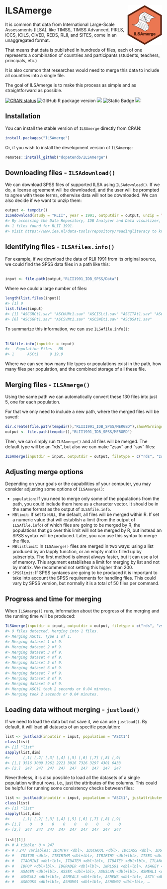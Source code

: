 
<!-- README.md is generated from README.Rmd. Please edit that file -->

# ILSAmerge <img src="man/figures/logo.png" align="right" height="127" alt="" />

It is common that data from International Large-Scale Assessments
(ILSA), like TIMSS, TIMSS Advanced, PIRLS, ICCS, ICILS, CIVED, REDS,
RLII, and SITES, come in an unaggregated format.

That means that data is published in hundreds of files, each of one
represents a combination of countries and participants (students,
teachers, principals, etc.)

It is also common that researches would need to merge this data to
include all countries into a single file.

The goal of ILSAmerge is to make this process as simple and as
straightforward as possible.

<!-- badges: start -->

[![CRAN
status](https://www.r-pkg.org/badges/version/ILSAmerge)](https://CRAN.R-project.org/package=ILSAmerge)
![GitHub R package
version](https://img.shields.io/github/r-package/v/dopatendo/ILSAmerge)
[![](https://img.shields.io/badge/lifecycle-stable-brightgreen.svg)](https://lifecycle.r-lib.org/articles/stages.html#stable)
![Static
Badge](https://img.shields.io/badge/dependencies-haven-brightgreen)
[![](https://img.shields.io/badge/doi-10.32614/CRAN.package.ILSAmerge-green.svg)](https://doi.org/10.32614/CRAN.package.ILSAmerge)
<!-- ![![](http://cranlogs.r-pkg.org/badges/grand-total/ILSAmerge?color=blue)](https://cran.r-project.org/package=ILSAmerge)-->
<!-- badges: end -->

## Installation

You can install the stable version of `ILSAmerge` directly from CRAN:

``` r
install.packages("ILSAmerge")
```

Or, if you wish to install the development version of `ILSAmerge`:

``` r
remotes::install_github("dopatendo/ILSAmerge")
```

## Downloading files - `ILSAdownload()`

We can download SPSS files of supported ILSA using `ILSAdownload()`. If
we do, a license agreement will be downloaded, and the user will be
prompted to agree with these terms, otherwise data will not be
downloaded. We can also decide if we want to unzip them:

``` r
output <- tempdir()
ILSAdownload(study = "RLII", year = 1991, outputdir = output, unzip = TRUE,agreeLicense = TRUE)
#> By accessing the Data Repository, IDB Analyzer and Data visualizer, you indicate that you agree to the terms and conditions associated with their use. Please read the Disclaimer and License Agreement for full details.
#> 1 files found for RLII 1991.
#> Visit https://www.iea.nl/data-tools/repository/readingliteracy to know how to use and cite these datasets.
```

## Identifying files - `ILSAfiles.info()`

For example, if we download the data of RLII 1991 from its original
source, we could find the SPSS data files in a path like this:

``` r

input <- file.path(output,"RLII1991_IDB_SPSS/Data")
```

Where we could a large number of files:

``` r
length(list.files(input))
#> [1] 9
list.files(input)
#> [1] "ASCGRCt1.sav" "ASCHUNt1.sav" "ASCISLt1.sav" "ASCITAt1.sav" "ASCNZLt1.sav"
#> [6] "ASCSGPt1.sav" "ASCSVNt1.sav" "ASCSWEt1.sav" "ASCUSAt1.sav"
```

To summarize this information, we can use `ILSAfile.info()`:

``` r

ILSAfile.info(inputdir = input)
#>   Population Files   MB
#> 1      ASCt1     9 19.9
```

Where we can see how many file types or populations exist in the path,
how many files per population, and the combined storage of all these
file.

## Merging files - `ILSAmerge()`

Using the same path we can automatically convert these 130 files into
just 5, one for each population.

For that we only need to include a new path, where the merged files will
be saved:

``` r
dir.create(file.path(tempdir(),"RLII1991_IDB_SPSS/MERGED"),showWarnings = FALSE)
output <- file.path(tempdir(),"RLII1991_IDB_SPSS/MERGED")
```

Then, we can simply run `ILSAmerge()` and all files will be merged. The
default type will be an “rds”, but also we can make “zsav” and “sav”
files:

``` r
ILSAmerge(inputdir = input, outputdir = output, filetype = c("rds", "zsav", "sav"))
```

## Adjusting merge options

Depending on your goals or the capabilities of your computer, you may
consider adjusting some options of `ILSAmerge()`:

- `population`: If you need to merge only some of the populations from
  the path, you could include them here as a character vector. It should
  be in the same format as the output of `ILSAfile.info`.
- `MBlimit`: If set to `NULL`, the default, all files will be merged
  within R. If set a numeric value that will establish a limit (from the
  output of `ILSAfile.info`) of which files are going to be merged by R,
  the populations that go over this limit will not be merged by R, but
  instead an SPSS syntax will be produced. Later, you can use this
  syntax to merge the files.
- `MBlistlimit`: In `ILSAmerge()` files are merged in two ways: using a
  list produced by an lapply function, or an empty matrix filled up by
  subscripts. The first method is almost always faster, but it can use a
  lot of memory. This argument establishes a limit for merging by list
  and not by matrix. We recommend not setting this higher than 200.
- `SPSSlimit`: If SPSS syntaxes are going to be produced it is important
  to take into account the SPSS requirements for handling files. This
  could vary by SPSS version, but normally it is a total of 50 files per
  command.

## Progress and time for merging

When `ILSAmerge()` runs, information about the progress of the merging
and the running time will be produced:

``` r
ILSAmerge(inputdir = input, outputdir = output, filetype = c("rds", "zsav", "sav"))
#> 9 files detected. Merging into 1 files.
#> Merging ASCt1. Type 1 of 1.
#> Merging dataset 1 of 9.
#> Merging dataset 2 of 9.
#> Merging dataset 3 of 9.
#> Merging dataset 4 of 9.
#> Merging dataset 5 of 9.
#> Merging dataset 6 of 9.
#> Merging dataset 7 of 9.
#> Merging dataset 8 of 9.
#> Merging dataset 9 of 9.
#> Merging ASCt1 took 2 seconds or 0.04 minutes.
#> Merging took 2 seconds or 0.04 minutes.
```

## Loading data without merging - `justload()`

If we need to load the data but not save it, we can use `justload()`. By
default, it will load all datasets of an specific population:

``` r
list <- justload(inputdir = input, population = "ASCt1")
class(list)
#> [1] "list"
sapply(list,dim)
#>      [,1] [,2] [,3] [,4] [,5] [,6] [,7] [,8] [,9]
#> [1,] 3516 3009 3961 2221 3016 7326 3297 4301 6433
#> [2,]  247  247  247  247  247  247  247  247  247
```

Nevertheless, it is also possible to load all the datasets of a single
population without rows, i.e., just the attributes of the columns. This
could be helpful for running some consistency checks between files:

``` r
list <- justload(inputdir = input, population = "ASCt1", justattributes = TRUE)
class(list)
#> [1] "list"
sapply(list,dim)
#>      [,1] [,2] [,3] [,4] [,5] [,6] [,7] [,8] [,9]
#> [1,]    0    0    0    0    0    0    0    0    0
#> [2,]  247  247  247  247  247  247  247  247  247

list[[1]]
#> # A tibble: 0 × 247
#> # ℹ 247 variables: IDCNTRY <dbl>, IDSCHOOL <dbl>, IDCLASS <dbl>, IDGRADE <dbl>,
#> #   IDSTUD <dbl>, ITBIRTHM <dbl+lbl>, ITBIRTHY <dbl+lbl>, ITSEX <dbl+lbl>,
#> #   ITADMINI <dbl+lbl>, ITDATEM <dbl+lbl>, ITDATEY <dbl+lbl>, ITLANG <dbl+lbl>,
#> #   IDPOP <dbl+lbl>, IDGRADER <dbl+lbl>, INRLS91 <dbl+lbl>, ASAGEY <dbl+lbl>,
#> #   ASAGEM <dbl+lbl>, ASSEX <dbl+lbl>, ASUSLAN <dbl+lbl>, ASMEAL1 <dbl+lbl>,
#> #   ASMEAL2 <dbl+lbl>, ASMEAL3 <dbl+lbl>, ASNEWS <dbl+lbl>, ASTV <dbl+lbl>,
#> #   ASBOOKS <dbl+lbl>, ASHOM01 <dbl+lbl>, ASHOM02 <dbl+lbl>, …
```
